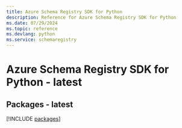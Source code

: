 ```yaml
---
title: Azure Schema Registry SDK for Python
description: Reference for Azure Schema Registry SDK for Python
ms.date: 07/29/2024
ms.topic: reference
ms.devlang: python
ms.service: schemaregistry
---
```

# Azure Schema Registry SDK for Python - latest
## Packages - latest
[!INCLUDE [packages](schema-registry-index.md)]